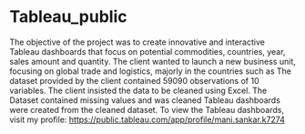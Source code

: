 # Tableau_public
The objective of the project was to create innovative and interactive Tableau dashboards that focus on potential commodities, countries, year, sales amount and quantity. 
The client wanted to launch a new business unit, focusing on global trade and logistics, majorly in the countries such as 
The dataset provided by the client contained 59090 observations of 10 variables. The client insisted the data to be cleaned using Excel.
The Dataset contained missing values and was cleaned  Tableau dashboards were created from the cleaned dataset.
To view the Tableau dashboards, visit my profile: https://public.tableau.com/app/profile/mani.sankar.k7274
